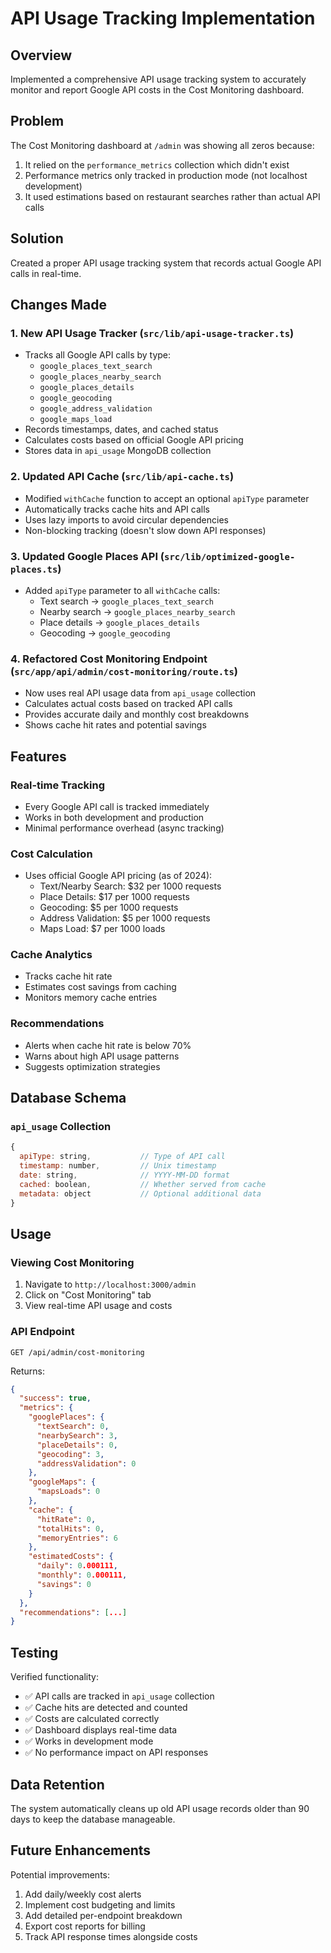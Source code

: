# API Usage Tracking Implementation

## Overview

Implemented a comprehensive API usage tracking system to accurately monitor and report Google API costs in the Cost Monitoring dashboard.

## Problem

The Cost Monitoring dashboard at `/admin` was showing all zeros because:

1. It relied on the `performance_metrics` collection which didn't exist
2. Performance metrics only tracked in production mode (not localhost development)
3. It used estimations based on restaurant searches rather than actual API calls

## Solution

Created a proper API usage tracking system that records actual Google API calls in real-time.

## Changes Made

### 1. New API Usage Tracker (`src/lib/api-usage-tracker.ts`)

- Tracks all Google API calls by type:
  - `google_places_text_search`
  - `google_places_nearby_search`
  - `google_places_details`
  - `google_geocoding`
  - `google_address_validation`
  - `google_maps_load`
- Records timestamps, dates, and cached status
- Calculates costs based on official Google API pricing
- Stores data in `api_usage` MongoDB collection

### 2. Updated API Cache (`src/lib/api-cache.ts`)

- Modified `withCache` function to accept an optional `apiType` parameter
- Automatically tracks cache hits and API calls
- Uses lazy imports to avoid circular dependencies
- Non-blocking tracking (doesn't slow down API responses)

### 3. Updated Google Places API (`src/lib/optimized-google-places.ts`)

- Added `apiType` parameter to all `withCache` calls:
  - Text search → `google_places_text_search`
  - Nearby search → `google_places_nearby_search`
  - Place details → `google_places_details`
  - Geocoding → `google_geocoding`

### 4. Refactored Cost Monitoring Endpoint (`src/app/api/admin/cost-monitoring/route.ts`)

- Now uses real API usage data from `api_usage` collection
- Calculates actual costs based on tracked API calls
- Provides accurate daily and monthly cost breakdowns
- Shows cache hit rates and potential savings

## Features

### Real-time Tracking

- Every Google API call is tracked immediately
- Works in both development and production
- Minimal performance overhead (async tracking)

### Cost Calculation

- Uses official Google API pricing (as of 2024):
  - Text/Nearby Search: $32 per 1000 requests
  - Place Details: $17 per 1000 requests
  - Geocoding: $5 per 1000 requests
  - Address Validation: $5 per 1000 requests
  - Maps Load: $7 per 1000 loads

### Cache Analytics

- Tracks cache hit rate
- Estimates cost savings from caching
- Monitors memory cache entries

### Recommendations

- Alerts when cache hit rate is below 70%
- Warns about high API usage patterns
- Suggests optimization strategies

## Database Schema

### `api_usage` Collection

```javascript
{
  apiType: string,           // Type of API call
  timestamp: number,         // Unix timestamp
  date: string,              // YYYY-MM-DD format
  cached: boolean,           // Whether served from cache
  metadata: object           // Optional additional data
}
```

## Usage

### Viewing Cost Monitoring

1. Navigate to `http://localhost:3000/admin`
2. Click on "Cost Monitoring" tab
3. View real-time API usage and costs

### API Endpoint

```
GET /api/admin/cost-monitoring
```

Returns:

```json
{
  "success": true,
  "metrics": {
    "googlePlaces": {
      "textSearch": 0,
      "nearbySearch": 3,
      "placeDetails": 0,
      "geocoding": 3,
      "addressValidation": 0
    },
    "googleMaps": {
      "mapsLoads": 0
    },
    "cache": {
      "hitRate": 0,
      "totalHits": 0,
      "memoryEntries": 6
    },
    "estimatedCosts": {
      "daily": 0.000111,
      "monthly": 0.000111,
      "savings": 0
    }
  },
  "recommendations": [...]
}
```

## Testing

Verified functionality:

- ✅ API calls are tracked in `api_usage` collection
- ✅ Cache hits are detected and counted
- ✅ Costs are calculated correctly
- ✅ Dashboard displays real-time data
- ✅ Works in development mode
- ✅ No performance impact on API responses

## Data Retention

The system automatically cleans up old API usage records older than 90 days to keep the database manageable.

## Future Enhancements

Potential improvements:

1. Add daily/weekly cost alerts
2. Implement cost budgeting and limits
3. Add detailed per-endpoint breakdown
4. Export cost reports for billing
5. Track API response times alongside costs
